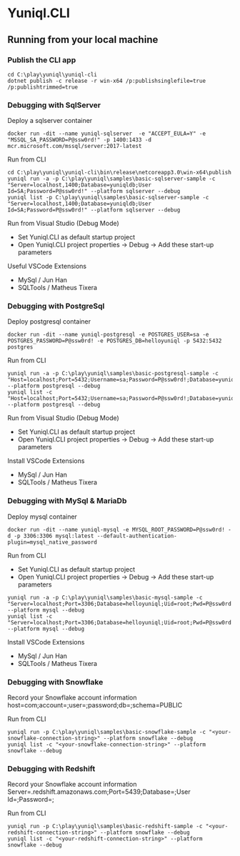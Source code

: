 ﻿# Yuniql.CLI

## Running from your local machine

### Publish the CLI app

```console
cd C:\play\yuniql\yuniql-cli
dotnet publish -c release -r win-x64 /p:publishsinglefile=true /p:publishtrimmed=true
```

### Debugging with SqlServer

Deploy a sqlserver container

```console
docker run -dit --name yuniql-sqlserver  -e "ACCEPT_EULA=Y" -e "MSSQL_SA_PASSWORD=P@ssw0rd!" -p 1400:1433 -d mcr.microsoft.com/mssql/server:2017-latest
```

Run from CLI

```console
cd C:\play\yuniql\yuniql-cli\bin\release\netcoreapp3.0\win-x64\publish
yuniql run -a -p C:\play\yuniql\samples\basic-sqlserver-sample -c "Server=localhost,1400;Database=yuniqldb;User Id=SA;Password=P@ssw0rd!" --platform sqlserver --debug
yuniql list -p C:\play\yuniql\samples\basic-sqlserver-sample -c "Server=localhost,1400;Database=yuniqldb;User Id=SA;Password=P@ssw0rd!" --platform sqlserver --debug
```

Run from Visual Studio (Debug Mode)

- Set Yuniql.CLI as default startup project
- Open Yuniql.CLI project properties -> Debug -> Add these start-up parameters

Useful VSCode Extensions

- MySql / Jun Han
- SQLTools / Matheus Tixera


### Debugging with PostgreSql

Deploy postgresql container

```console
docker run -dit --name yuniql-postgresql -e POSTGRES_USER=sa -e POSTGRES_PASSWORD=P@ssw0rd! -e POSTGRES_DB=helloyuniql -p 5432:5432 postgres
```

Run from CLI

```console
yuniql run -a -p C:\play\yuniql\samples\basic-postgresql-sample -c "Host=localhost;Port=5432;Username=sa;Password=P@ssw0rd!;Database=yuniqldb" --platform postgresql --debug
yuniql list -c "Host=localhost;Port=5432;Username=sa;Password=P@ssw0rd!;Database=yuniqldb" --platform postgresql --debug
```

Run from Visual Studio (Debug Mode)

- Set Yuniql.CLI as default startup project
- Open Yuniql.CLI project properties -> Debug -> Add these start-up parameters

Install VSCode Extensions

- MySql / Jun Han
- SQLTools / Matheus Tixera

### Debugging with MySql & MariaDb

Deploy mysql container

```console
docker run -dit --name yuniql-mysql -e MYSQL_ROOT_PASSWORD=P@ssw0rd! -d -p 3306:3306 mysql:latest --default-authentication-plugin=mysql_native_password
```

Run from CLI

- Set Yuniql.CLI as default startup project
- Open Yuniql.CLI project properties -> Debug -> Add these start-up parameters

```console
yuniql run -a -p C:\play\yuniql\samples\basic-mysql-sample -c "Server=localhost;Port=3306;Database=helloyuniql;Uid=root;Pwd=P@ssw0rd!;" --platform mysql --debug
yuniql list -c "Server=localhost;Port=3306;Database=helloyuniql;Uid=root;Pwd=P@ssw0rd!;" --platform mysql --debug
```

Install VSCode Extensions

- MySql / Jun Han
- SQLTools / Matheus Tixera

### Debugging with Snowflake

Record your Snowflake account information
host=<your-snowflake-host>com;account=<your-snowflake-account>;user=<your-snowflake-user>;password<your-snowflake-pwd>;db=<your-snowflake-db>;schema=PUBLIC

Run from CLI

```console
yuniql run -p C:\play\yuniql\samples\basic-snowflake-sample -c "<your-snowflake-connection-string>" --platform snowflake --debug
yuniql list -c "<your-snowflake-connection-string>" --platform snowflake --debug
```

### Debugging with Redshift

Record your Snowflake account information
Server=<your-redshift-instance>.redshift.amazonaws.com;Port=5439;Database=<your-redshift-db>;User Id=<your-redshift-user>;Password=<your-redshift-pwd>;

Run from CLI

```console
yuniql run -p C:\play\yuniql\samples\basic-redshift-sample -c "<your-redshift-connection-string>" --platform snowflake --debug
yuniql list -c "<your-redshift-connection-string>" --platform snowflake --debug
```
